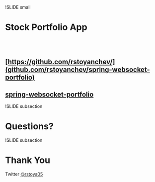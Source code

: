 
!SLIDE small
# Stock Portfolio App
<br><br>
## [https://github.com/rstoyanchev/](github.com/rstoyanchev/spring-websocket-portfolio)
## [spring-websocket-portfolio](github.com/rstoyanchev/spring-websocket-portfolio)

!SLIDE subsection
# Questions?

!SLIDE subsection
# Thank You

Twitter [@rstoya05](http://twitter.com/rstoya05)
